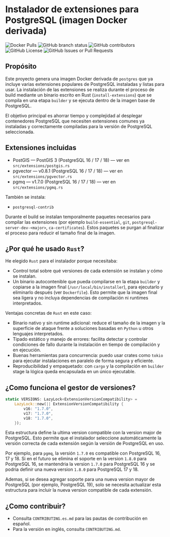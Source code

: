 # Instalador de extensiones para PostgreSQL (imagen Docker derivada)
![Docker Pulls](https://img.shields.io/docker/pulls/ruxwez/postgres?style=flat-square)
![GitHub branch status](https://img.shields.io/github/checks-status/ruxwez/postgres/main?style=flat-square)
![GitHub contributors](https://img.shields.io/github/contributors/ruxwez/postgres?style=flat-square)
![GitHub License](https://img.shields.io/github/license/ruxwez/postgres?style=flat-square)
![GitHub Issues or Pull Requests](https://img.shields.io/github/issues/ruxwez/postgres?style=flat-square)

## Propósito

Este proyecto genera una imagen Docker derivada de `postgres` que ya incluye varias extensiones populares de PostgreSQL instaladas y listas para usar. La instalación de las extensiones se realiza durante el proceso de build mediante un binario escrito en Rust (`install-extensions`) que se compila en una etapa `builder` y se ejecuta dentro de la imagen base de PostgreSQL.

El objetivo principal es ahorrar tiempo y complejidad al desplegar contenedores PostgreSQL que necesiten extensiones comunes ya instaladas y correctamente compiladas para la versión de PostgreSQL seleccionada.

## Extensiones incluidas

- PostGIS — PostGIS 3 (PostgreSQL 16 / 17 / 18) — ver en `src/extensions/postgis.rs`
- pgvector — v0.8.1 (PostgreSQL 16 / 17 / 18) — ver en `src/extensions/pgvector.rs`
- pgmq — v1.7.0 (PostgreSQL 16 / 17 / 18) — ver en `src/extensions/pgmq.rs`

También se instala:

- `postgresql-contrib`

Durante el build se instalan temporalmente paquetes necesarios para compilar las extensiones (por ejemplo `build-essential`, `git`, `postgresql-server-dev-<major>`, `ca-certificates`). Estos paquetes se purgan al finalizar el proceso para reducir el tamaño final de la imagen.

## ¿Por qué he usado `Rust`?

He elegido `Rust` para el instalador porque necesitaba:

- Control total sobre qué versiones de cada extensión se instalan y cómo se instalan.
- Un binario autocontenible que pueda compilarse en la etapa `builder` y copiarse a la imagen final (`/usr/local/bin/installer`), para ejecutarlo y eliminarlo después (ver `Dockerfile`).
  Esto permite que la imagen final sea ligera y no incluya dependencias de compilación ni runtimes interpretados.

Ventajas concretas de `Rust` en este caso:

- Binario nativo y sin runtime adicional: reduce el tamaño de la imagen y la superficie de ataque frente a soluciones basadas en `Python` u otros lenguajes interpretados.
- Tipado estático y manejo de errores: facilita detectar y controlar condiciones de fallo durante la instalación en tiempo de compilación y en ejecución.
- Buenas herramientas para concurrencia: puedo usar crates como `tokio` para ejecutar instalaciones en paralelo de forma segura y eficiente.
- Reproducibilidad y empaquetado: con `cargo` y la compilación en `builder` stage la lógica queda encapsulada en un único ejecutable.

## ¿Como funciona el gestor de versiones?

```rust
static VERSIONS: LazyLock<ExtensionVersionCompatibility> =
    LazyLock::new(|| ExtensionVersionCompatibility {
        v16: "1.7.0",
        v17: "1.7.0",
        v18: "1.7.0",
    });
```

Esta estructura define la ultima version compatible con la version major de PostgreSQL. Esto permite que el instalador seleccione automáticamente la versión correcta de cada extensión según la versión de PostgreSQL en uso.

Por ejemplo, para `pgmq`, la versión `1.7.0` es compatible con PostgreSQL 16, 17 y 18. Si en el futuro se elimina el soporte en la version `1.8.0` para PostgreSQL 16, se mantendria la version `1.7.0` para PostgreSQL 16 y se podria definir una nueva version `1.8.0` para PostgreSQL 17 y 18.

Ademas, si se desea agregar soporte para una nueva version mayor de PostgreSQL (por ejemplo, PostgreSQL 19), solo se necesita actualizar esta estructura para incluir la nueva version compatible de cada extensión.

## ¿Como contribuir?
- Consulta `CONTRIBUTING.es.md` para las pautas de contribución en español.
- Para la versión en inglés, consulta `CONTRIBUTING.md`.
